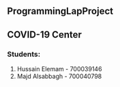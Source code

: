 ## ProgrammingLapProject
## COVID-19 Center

### Students:
  1. Hussain Elemam - 700039146
  2. Majd Alsabbagh - 700040798
  
